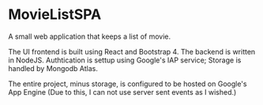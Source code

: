 # MovieListSPA
A small web application that keeps a list of movie. 

The UI frontend is built using React and Bootstrap 4.
The backend is written in NodeJS. 
Authtication is settup using Google's IAP service;
Storage is handled by Mongodb Atlas.

The entire project, minus storage, is configured to be hosted on Google's App Engine
(Due to this, I can not use server sent events as I wished.)




